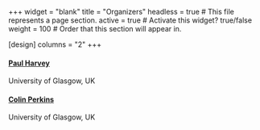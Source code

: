 +++
widget = "blank" 
title = "Organizers"
headless = true  # This file represents a page section.
active = true  # Activate this widget? true/false
weight = 100  # Order that this section will appear in.

[design]
columns = "2"
+++

<div class="row">
  <div class="col-lg-4 col-md-4 mb-4">
    <div class="card experience course shadow-sm rounded-0 border-0">
      <div class="card-body">
        <a href="http://www.paul-harvey.org" target="_blank" rel="noopener">
          <h4 class="card-title exp-title text-muted my-0">Paul Harvey</h4>
        </a>
        <div class="card-subtitle my-0 article-metadata">
            University of Glasgow, UK
<!--<img src="/img/uog_logo.png" alt="University of Glasgow logo">-->
        </div> 
      </div>
    </div>
  </div>

  <div class="col-lg-4 col-md-4 mb-4">
    <div class="card experience course shadow-sm rounded-0 border-0">
      <div class="card-body">
        <a href="https://csperkins.org/" target="_blank" rel="noopener">
          <h4 class="card-title exp-title text-muted my-0">Colin Perkins</h4>
        </a>
        <div class="card-subtitle my-0 article-metadata">
            University of Glasgow, UK
<!--<img src="/img/uog_logo.png" alt="University of Glasgow logo">-->
        </div> 
      </div>
    </div>
  </div>

  

</div>
